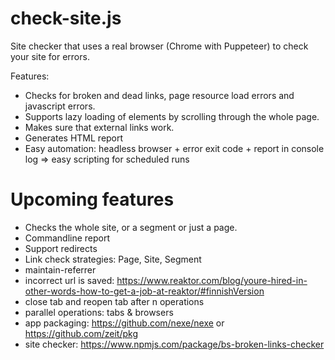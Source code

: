 # check-site.js

Site checker that uses a real browser (Chrome with Puppeteer) to check your site for errors.

Features:
* Checks for broken and dead links, page resource load errors and javascript errors.
* Supports lazy loading of elements by scrolling through the whole page.
* Makes sure that external links work. 
* Generates HTML report
* Easy automation: headless browser + error exit code + report in console log => easy scripting for scheduled runs 

# Upcoming features
* Checks the whole site, or a segment or just a page. 
* Commandline report
* Support redirects 
* Link check strategies: Page, Site, Segment
* maintain-referrer
* incorrect url is saved: https://www.reaktor.com/blog/youre-hired-in-other-words-how-to-get-a-job-at-reaktor/#finnishVersion
* close tab and reopen tab after n operations
* parallel operations: tabs & browsers
* app packaging: https://github.com/nexe/nexe or https://github.com/zeit/pkg
* site checker: https://www.npmjs.com/package/bs-broken-links-checker
